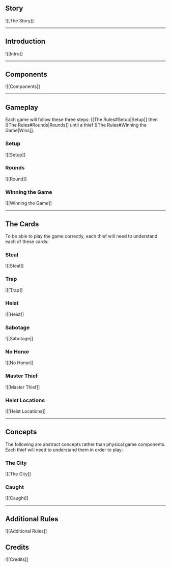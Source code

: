 ## Story
![[The Story]]

---
## Introduction
![[Intro]]

---
## Components
![[Components]]

---
## Gameplay
Each game will follow these three steps: [[The Rules#Setup|Setup]] then [[The Rules#Rounds|Rounds]] until a thief [[The Rules#Winning the Game|Wins]].

### Setup
![[Setup]]

### Rounds
![[Round]]

### Winning the Game
![[Winning the Game]]

---
## The Cards
To be able to play the game correctly, each thief will need to understand each of these cards:

### Steal
![[Steal]]

### Trap
![[Trap]]

### Heist
![[Heist]]

### Sabotage
![[Sabotage]]

### No Honor
![[No Honor]]

### Master Thief
![[Master Thief]]

### Heist Locations
![[Heist Locations]]

---
## Concepts
The following are abstract concepts rather than physical game components. Each thief will need to understand them in order to play:

### The City
![[The City]]

### Caught
![[Caught]]

---
## Additional Rules
![[Additional Rules]]

## Credits
![[Credits]]